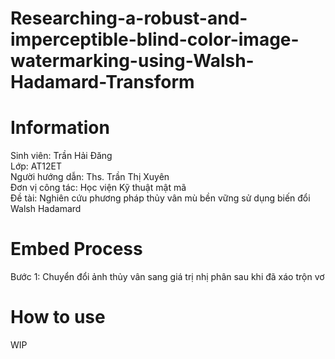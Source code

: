 # Researching-a-robust-and-imperceptible-blind-color-image-watermarking-using-Walsh-Hadamard-Transform

# Information
Sinh viên: Trần Hải Đăng  		
Lớp: AT12ET  
Người hướng dẫn: Ths. Trần Thị Xuyên  
Đơn vị công tác: Học viện Kỹ thuật mật mã  
Đề tài: Nghiên cứu phương pháp thủy vân mù bền vững sử dụng biến đổi Walsh Hadamard  

# Embed Process
Bước 1: Chuyển đổi ảnh thủy vân sang giá trị nhị phân sau khi đã xáo trộn vơ
# How to use
WIP

<!--stackedit_data:
eyJoaXN0b3J5IjpbMzA4OTkzNDk5LDE0MDU3MzYyNThdfQ==
-->